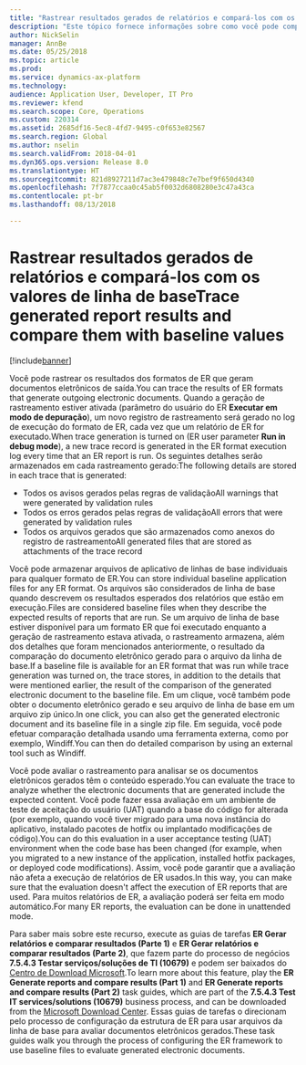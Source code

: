 ```yaml
---
title: "Rastrear resultados gerados de relatórios e compará-los com os valores de linha de base"
description: "Este tópico fornece informações sobre como você pode comparar os resultados de relatórios de ER gerados com os valores de relatório da linha de base."
author: NickSelin
manager: AnnBe
ms.date: 05/25/2018
ms.topic: article
ms.prod: 
ms.service: dynamics-ax-platform
ms.technology: 
audience: Application User, Developer, IT Pro
ms.reviewer: kfend
ms.search.scope: Core, Operations
ms.custom: 220314
ms.assetid: 2685df16-5ec8-4fd7-9495-c0f653e82567
ms.search.region: Global
ms.author: nselin
ms.search.validFrom: 2018-04-01
ms.dyn365.ops.version: Release 8.0
ms.translationtype: HT
ms.sourcegitcommit: 821d8927211d7ac3e479848c7e7bef9f650d4340
ms.openlocfilehash: 7f7877ccaa0c45ab5f0032d6808280e3c47a43ca
ms.contentlocale: pt-br
ms.lasthandoff: 08/13/2018

---
```


# <a name="trace-generated-report-results-and-compare-them-with-baseline-values"></a><span data-ttu-id="1afd9-103">Rastrear resultados gerados de relatórios e compará-los com os valores de linha de base</span><span class="sxs-lookup"><span data-stu-id="1afd9-103">Trace generated report results and compare them with baseline values</span></span>

[!include[banner](../includes/banner.md)]

<span data-ttu-id="1afd9-104">Você pode rastrear os resultados dos formatos de ER que geram documentos eletrônicos de saída.</span><span class="sxs-lookup"><span data-stu-id="1afd9-104">You can trace the results of ER formats that generate outgoing electronic documents.</span></span> <span data-ttu-id="1afd9-105">Quando a geração de rastreamento estiver ativada (parâmetro do usuário do ER **Executar em modo de depuração**), um novo registro de rastreamento será gerado no log de execução do formato de ER, cada vez que um relatório de ER for executado.</span><span class="sxs-lookup"><span data-stu-id="1afd9-105">When trace generation is turned on (ER user parameter **Run in debug mode**), a new trace record is generated in the ER format execution log every time that an ER report is run.</span></span> <span data-ttu-id="1afd9-106">Os seguintes detalhes serão armazenados em cada rastreamento gerado:</span><span class="sxs-lookup"><span data-stu-id="1afd9-106">The following details are stored in each trace that is generated:</span></span>

- <span data-ttu-id="1afd9-107">Todos os avisos gerados pelas regras de validação</span><span class="sxs-lookup"><span data-stu-id="1afd9-107">All warnings that were generated by validation rules</span></span>
- <span data-ttu-id="1afd9-108">Todos os erros gerados pelas regras de validação</span><span class="sxs-lookup"><span data-stu-id="1afd9-108">All errors that were generated by validation rules</span></span>
- <span data-ttu-id="1afd9-109">Todos os arquivos gerados que são armazenados como anexos do registro de rastreamento</span><span class="sxs-lookup"><span data-stu-id="1afd9-109">All generated files that are stored as attachments of the trace record</span></span>

<span data-ttu-id="1afd9-110">Você pode armazenar arquivos de aplicativo de linhas de base individuais para qualquer formato de ER.</span><span class="sxs-lookup"><span data-stu-id="1afd9-110">You can store individual baseline application files for any ER format.</span></span> <span data-ttu-id="1afd9-111">Os arquivos são considerados de linha de base quando descrevem os resultados esperados dos relatórios que estão em execução.</span><span class="sxs-lookup"><span data-stu-id="1afd9-111">Files are considered baseline files when they describe the expected results of reports that are run.</span></span> <span data-ttu-id="1afd9-112">Se um arquivo de linha de base estiver disponível para um formato ER que foi executado enquanto a geração de rastreamento estava ativada, o rastreamento armazena, além dos detalhes que foram mencionados anteriormente, o resultado da comparação do documento eletrônico gerado para o arquivo da linha de base.</span><span class="sxs-lookup"><span data-stu-id="1afd9-112">If a baseline file is available for an ER format that was run while trace generation was turned on, the trace stores, in addition to the details that were mentioned earlier, the result of the comparison of the generated electronic document to the baseline file.</span></span> <span data-ttu-id="1afd9-113">Em um clique, você também pode obter o documento eletrônico gerado e seu arquivo de linha de base em um arquivo zip único.</span><span class="sxs-lookup"><span data-stu-id="1afd9-113">In one click, you can also get the generated electronic document and its baseline file in a single zip file.</span></span> <span data-ttu-id="1afd9-114">Em seguida, você pode efetuar comparação detalhada usando uma ferramenta externa, como por exemplo, Windiff.</span><span class="sxs-lookup"><span data-stu-id="1afd9-114">You can then do detailed comparison by using an external tool such as Windiff.</span></span>

<span data-ttu-id="1afd9-115">Você pode avaliar o rastreamento para analisar se os documentos eletrônicos gerados têm o conteúdo esperado.</span><span class="sxs-lookup"><span data-stu-id="1afd9-115">You can evaluate the trace to analyze whether the electronic documents that are generated include the expected content.</span></span> <span data-ttu-id="1afd9-116">Você pode fazer essa avaliação em um ambiente de teste de aceitação do usuário (UAT) quando a base do código for alterada (por exemplo, quando você tiver migrado para uma nova instância do aplicativo, instalado pacotes de hotfix ou implantado modificações de código).</span><span class="sxs-lookup"><span data-stu-id="1afd9-116">You can do this evaluation in a user acceptance testing (UAT) environment when the code base has been changed (for example, when you migrated to a new instance of the application, installed hotfix packages, or deployed code modifications).</span></span> <span data-ttu-id="1afd9-117">Assim, você pode garantir que a avaliação não afeta a execução de relatórios de ER usados.</span><span class="sxs-lookup"><span data-stu-id="1afd9-117">In this way, you can make sure that the evaluation doesn't affect the execution of ER reports that are used.</span></span> <span data-ttu-id="1afd9-118">Para muitos relatórios de ER, a avaliação poderá ser feita em modo automático.</span><span class="sxs-lookup"><span data-stu-id="1afd9-118">For many ER reports, the evaluation can be done in unattended mode.</span></span>

<span data-ttu-id="1afd9-119">Para saber mais sobre este recurso, execute as guias de tarefas **ER Gerar relatórios e comparar resultados (Parte 1)** e **ER Gerar relatórios e comparar resultados (Parte 2)**, que fazem parte do processo de negócios **7.5.4.3 Testar serviços/soluções de TI (10679)** e podem ser baixados do [Centro de Download Microsoft](https://go.microsoft.com/fwlink/?linkid=874684).</span><span class="sxs-lookup"><span data-stu-id="1afd9-119">To learn more about this feature, play the **ER Generate reports and compare results (Part 1)** and **ER Generate reports and compare results (Part 2)** task guides, which are part of the **7.5.4.3 Test IT services/solutions (10679)** business process, and can be downloaded from the [Microsoft Download Center](https://go.microsoft.com/fwlink/?linkid=874684).</span></span> <span data-ttu-id="1afd9-120">Essas guias de tarefas o direcionam pelo processo de configuração da estrutura de ER para usar arquivos da linha de base para avaliar documentos eletrônicos gerados.</span><span class="sxs-lookup"><span data-stu-id="1afd9-120">These task guides walk you through the process of configuring the ER framework to use baseline files to evaluate generated electronic documents.</span></span>

